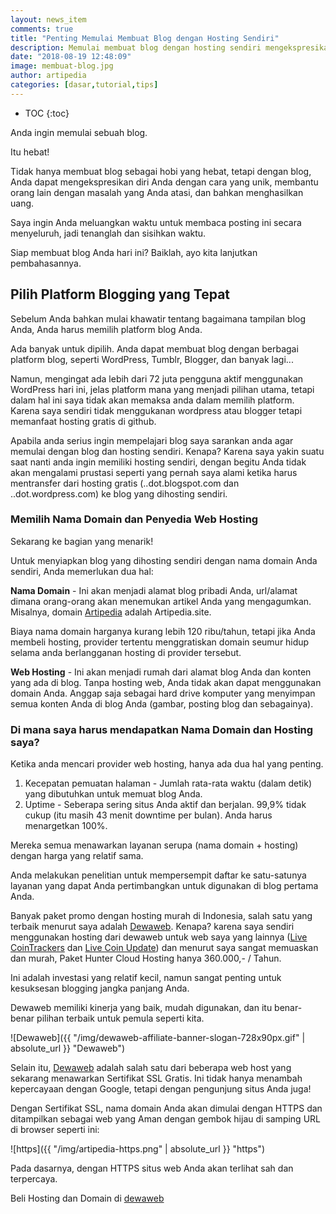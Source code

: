 ```yaml
---
layout: news_item
comments: true
title: "Penting Memulai Membuat Blog dengan Hosting Sendiri"
description: Memulai membuat blog dengan hosting sendiri mengekspresikan diri Anda dengan cara yang unik, membantu orang lain dengan masalah yang Anda atasi, menetapkan diri Anda sebagai seorang ahli, dan bahkan menghasilkan uang.
date: "2018-08-19 12:48:09"
image: membuat-blog.jpg
author: artipedia
categories: [dasar,tutorial,tips]
---
```

* TOC
{:toc}

Anda ingin memulai sebuah blog. 

Itu hebat! 

Tidak hanya membuat blog sebagai hobi yang hebat, tetapi dengan blog, Anda dapat mengekspresikan diri Anda dengan cara yang unik, membantu orang lain dengan masalah yang Anda atasi, dan bahkan menghasilkan uang. 

Saya ingin Anda meluangkan waktu untuk membaca posting ini secara menyeluruh, jadi tenanglah dan sisihkan waktu. 

Siap membuat blog Anda hari ini? Baiklah, ayo kita lanjutkan pembahasannya.

## Pilih Platform Blogging yang Tepat
Sebelum Anda bahkan mulai khawatir tentang bagaimana tampilan blog Anda, Anda harus memilih platform blog Anda.

Ada banyak untuk dipilih. Anda dapat membuat blog dengan berbagai platform blog, seperti WordPress, Tumblr, Blogger, dan banyak lagi...

Namun, mengingat ada lebih dari 72 juta pengguna aktif menggunakan WordPress hari ini, jelas platform mana yang menjadi pilihan utama, tetapi dalam hal ini saya tidak akan memaksa anda dalam memilih platform. Karena saya sendiri tidak menggukanan wordpress atau blogger tetapi memanfaat hosting gratis di github. 

Apabila anda serius ingin mempelajari blog saya sarankan anda agar memulai dengan blog dan hosting sendiri. Kenapa? Karena saya yakin suatu saat nanti anda ingin memiliki hosting sendiri, dengan begitu Anda tidak akan mengalami prustasi seperti yang pernah saya alami ketika harus mentransfer dari hosting gratis (..dot.blogspot.com dan ..dot.wordpress.com) ke blog yang dihosting sendiri. 

### Memilih Nama Domain dan Penyedia Web Hosting
Sekarang ke bagian yang menarik!

Untuk menyiapkan blog yang dihosting sendiri dengan nama domain Anda sendiri, Anda memerlukan dua hal:

**Nama Domain** - Ini akan menjadi alamat blog pribadi Anda, url/alamat dimana orang-orang akan menemukan artikel Anda yang mengagumkan. Misalnya, domain [Artipedia](https://artipedia.site "ArtiPedia") adalah Artipedia.site.

Biaya nama domain harganya kurang lebih 120 ribu/tahun, tetapi jika Anda membeli hosting, provider tertentu menggratiskan domain seumur hidup selama anda berlangganan hosting di provider tersebut. 

**Web Hosting** - Ini akan menjadi rumah dari alamat blog Anda dan konten yang ada di blog. Tanpa hosting web, Anda tidak akan dapat menggunakan domain Anda. Anggap saja sebagai hard drive komputer yang menyimpan semua konten Anda di blog Anda (gambar, posting blog dan sebagainya).

### Di mana saya harus mendapatkan Nama Domain dan Hosting saya?
Ketika anda mencari provider web hosting, hanya ada dua hal yang penting.

1. Kecepatan pemuatan halaman - Jumlah rata-rata waktu (dalam detik) yang dibutuhkan untuk memuat blog Anda.
2. Uptime - Seberapa sering situs Anda aktif dan berjalan. 99,9% tidak cukup (itu masih 43 menit downtime per bulan). Anda harus menargetkan 100%.

Mereka semua menawarkan layanan serupa (nama domain + hosting) dengan harga yang relatif sama.

Anda melakukan penelitian untuk mempersempit daftar ke satu-satunya layanan yang dapat Anda pertimbangkan untuk digunakan di blog pertama Anda.

Banyak paket promo dengan hosting murah di Indonesia, salah satu yang terbaik menurut saya adalah [Dewaweb](https://client.dewaweb.com/aff.php?aff=26186 "Dewa Web"). Kenapa? karena saya sendiri menggunakan hosting dari dewaweb untuk web saya yang lainnya ([Live CoinTrackers](https://livecointrackers.com) dan [Live Coin Update](https://www.livecoinupdate.com)) dan menurut saya sangat memuaskan dan murah, Paket Hunter Cloud Hosting hanya 360.000,- / Tahun.

Ini adalah investasi yang relatif kecil, namun sangat penting untuk kesuksesan blogging jangka panjang Anda.

Dewaweb memiliki kinerja yang baik, mudah digunakan, dan itu benar-benar pilihan terbaik untuk pemula seperti kita.

![Dewaweb]({{ "/img/dewaweb-affiliate-banner-slogan-728x90px.gif" | absolute_url }} "Dewaweb")

Selain itu,  [Dewaweb](https://client.dewaweb.com/aff.php?aff=26186 "Dewa Web") adalah salah satu dari beberapa web host yang sekarang menawarkan Sertifikat SSL Gratis. Ini tidak hanya menambah kepercayaan dengan Google, tetapi dengan pengunjung situs Anda juga! 

Dengan Sertifikat SSL, nama domain Anda akan dimulai dengan HTTPS dan ditampilkan sebagai web yang Aman dengan gembok hijau di samping URL di browser seperti ini: 

![https]({{ "/img/artipedia-https.png" | absolute_url }} "https")

Pada dasarnya, dengan HTTPS situs web Anda akan terlihat sah dan terpercaya.

Beli Hosting dan Domain di  [dewaweb](https://client.dewaweb.com/aff.php?aff=26186 "Dewa Web")
